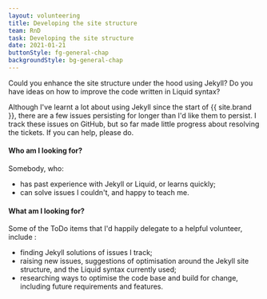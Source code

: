```yaml
---
layout: volunteering
title: Developing the site structure
team: RnD
task: Developing the site structure
date: 2021-01-21
buttonStyle: fg-general-chap
backgroundStyle: bg-general-chap
---
```


Could you enhance the site structure under the hood using Jekyll? Do you have ideas on how to improve the code written in Liquid syntax?
<!-- excerpt-end -->
Although I've learnt a lot about using Jekyll since the start of {{ site.brand }}, there are a few issues persisting for longer than I'd like them to persist.
I track these issues on GitHub, but so far made little progress about resolving the tickets.
If you can help, please do.

#### Who am I looking for?

Somebody, who:

+ has past experience with Jekyll or Liquid, or learns quickly;
+ can solve issues I couldn't, and happy to teach me.

#### What am I looking for?

Some of the ToDo items that I'd happily delegate to a helpful volunteer, include :

+ finding Jekyll solutions of issues I track;
+ raising new issues, suggestions of optimisation around the Jekyll site structure, and the Liquid syntax currently used;
+ researching ways to optimise the code base and build for change, including future requirements and features.
